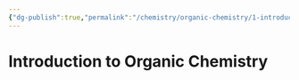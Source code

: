```yaml
---
{"dg-publish":true,"permalink":"/chemistry/organic-chemistry/1-introduction-and-review/","dgHomeLink":true,"dgPassFrontmatter":true}
---
```


# Introduction to Organic Chemistry
```toc
```